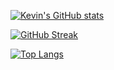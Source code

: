 [![Kevin's GitHub stats](https://github-readme-stats.vercel.app/api?username=kevintanjc&theme=material-palenight)](https://github.com/anuraghazra/github-readme-stats)

[![GitHub Streak](https://github-readme-streak-stats.herokuapp.com/?user=kevintanjc&theme=material-palenight)](https://git.io/streak-stats)

[![Top Langs](https://github-readme-stats.vercel.app/api/top-langs/?username=kevintanjc&layout=donut&theme=material-palenight)](https://github.com/anuraghazra/github-readme-stats)
